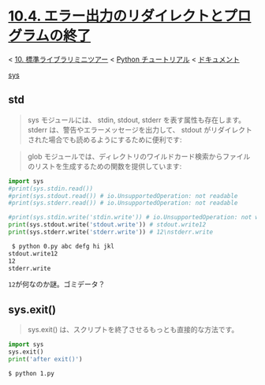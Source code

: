 # [10.4. エラー出力のリダイレクトとプログラムの終了](https://docs.python.jp/3/tutorial/stdlib.html#error-output-redirection-and-program-termination)

< [10. 標準ライブラリミニツアー](https://docs.python.jp/3/tutorial/classes.html#generator-expressions) < [Python チュートリアル](https://docs.python.jp/3/tutorial/index.html) < [ドキュメント](https://docs.python.jp/3/index.html)

[sys](https://docs.python.jp/3/library/sys.html#module-sys)

## std

> sys モジュールには、 stdin, stdout, stderr を表す属性も存在します。 stderr は、警告やエラーメッセージを出力して、 stdout がリダイレクトされた場合でも読めるようにするために便利です:

> glob モジュールでは、ディレクトリのワイルドカード検索からファイルのリストを生成するための関数を提供しています:

```python
import sys
#print(sys.stdin.read())
#print(sys.stdout.read()) # io.UnsupportedOperation: not readable
#print(sys.stderr.read()) # io.UnsupportedOperation: not readable

#print(sys.stdin.write('stdin.write')) # io.UnsupportedOperation: not writable
print(sys.stdout.write('stdout.write')) # stdout.write12
print(sys.stderr.write('stderr.write')) # 12\nstderr.write
```
```sh
 $ python 0.py abc defg hi jkl
stdout.write12
12
stderr.write
```

`12`が何なのか謎。ゴミデータ？

## sys.exit()

> sys.exit() は、スクリプトを終了させるもっとも直接的な方法です。

```python
import sys
sys.exit()
print('after exit()')
```
```sh
$ python 1.py 
```
